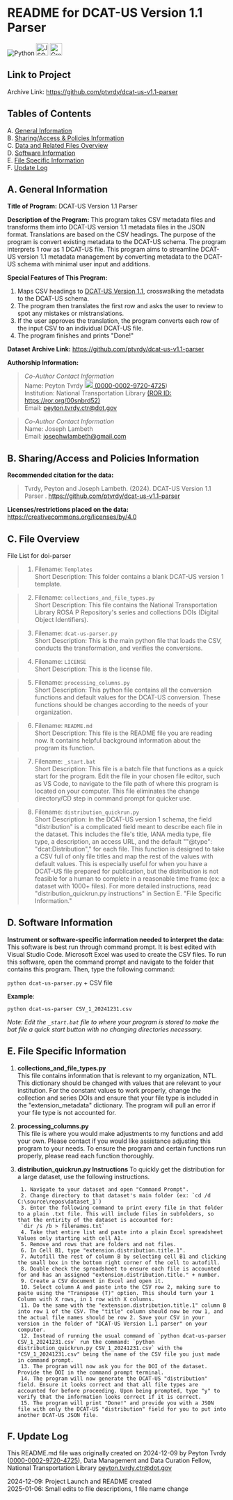 # README for DCAT-US Version 1.1 Parser   

![Python](https://img.shields.io/badge/python-3670A0?style=for-the-badge&logo=python&logoColor=ffdd54) <img src="https://img.shields.io/badge/json-000000?style=for-the-badge&logo=json&logoColor=white" alt="JSON" height="28"> <a href="https://creativecommons.org/licenses/by/4.0"><img src="https://licensebuttons.net/l/by/3.0/88x31.png" alt="Creative Commons 4.0 BY License" height="28"></a> 

## Link to Project  
Archive Link: <https://github.com/ptvrdy/dcat-us-v1.1-parser>  

## Tables of Contents  
A. [General Information](#a-general-information)  
B. [Sharing/Access & Policies Information](#b-sharingaccess-and-policies-information)  
C. [Data and Related Files Overview](#c-file-overview)  
D. [Software Information](#d-software-information)  
E. [File Specific Information](#e-file-specific-information)  
F. [Update Log](#f-update-log)  

## A. General Information  

**Title of Program:**  DCAT-US Version 1.1 Parser 

**Description of the Program:** This program takes CSV metadata files and transforms them into DCAT-US version 1.1 metadata files in the JSON format. Translations are based on the CSV headings. The purpose of the program is convert existing metadata to the DCAT-US schema. The program interprets 1 row as 1 DCAT-US file. This program aims to streamline DCAT-US version 1.1 metadata management by converting metadata to the DCAT-US schema with minimal user input and additions. 

**Special Features of This Program:**
1. Maps CSV headings to [DCAT-US Version 1.1](https://resources.data.gov/resources/dcat-us/), crosswalking the metadata to the DCAT-US schema.  
2. The program then translates the first row and asks the user to review to spot any mistakes or mistranslations.  
3. If the user approves the translation, the program converts each row of the input CSV to an individual DCAT-US file.  
4. The program finishes and prints "Done!"  

**Dataset Archive Link:** <https://github.com/ptvrdy/dcat-us-v1.1-parser>  

**Authorship Information:**  

>  *Co-Author Contact Information*  
>  Name: Peyton Tvrdy <a href="https://orcid.org/0000-0002-9720-4725"><img src="https://th.bing.com/th/id/OIP.8aLkQghWV6uvFMxGtFAgmwHaHa?rs=1&pid=ImgDetMain" height="19"> ([0000-0002-9720-4725](https://orcid.org/0000-0002-9720-4725))   
>  Institution: National Transportation Library [(ROR ID: https://ror.org/00snbrd52)](https://ror.org/00snbrd52)   
>  Email: [peyton.tvrdy.ctr@dot.gov](mailto:peyton.tvrdy.ctr@dot.gov)

>  *Co-Author Contact Information*  
>  Name: Joseph Lambeth  
>  Email: josephwlambeth@gmail.com  

## B. Sharing/Access and Policies Information  

**Recommended citation for the data:**  

>  Tvrdy, Peyton and Joseph Lambeth. (2024). DCAT-US Version 1.1 Parser . <https://github.com/ptvrdy/dcat-us-v1.1-parser>  

**Licenses/restrictions placed on the data:** https://creativecommons.org/licenses/by/4.0  
 
## C. File Overview  

File List for doi-parser  

>  1. Filename: `Templates`  
>  Short Description:  This folder contains a blank DCAT-US version 1 template.    

>  2. Filename: `collections_and_file_types.py`  
>  Short Description:  This file contains the National Transportation Library ROSA P Repository's series and collections DOIs (Digital Object Identifiers).  

>  3. Filename: `dcat-us-parser.py`   
>  Short Description:  This is the main python file that loads the CSV, conducts the transformation, and verifies the conversions.   

>  4. Filename: `LICENSE`  
>  Short Description: This is the license file.  

>  5. Filename: `processing_columns.py`  
>  Short Description: This python file contains all the conversion functions and default values for the DCAT-US conversion. These functions should be changes according to the needs of your organization.  

>  6. Filename: `README.md`  
>  Short Description:  This file is the README file you are reading now. It contains helpful background information about the program its function.  

>  7. Filename: `_start.bat`  
>  Short Description:  This file is a batch file that functions as a quick start for the program. Edit the file in your chosen file editor, such as VS Code, to navigate to the file path of where this program is located on your computer. This file eliminates the change directory/CD step in command prompt for quicker use.   

>  8. Filename: `distribution_quickrun.py`  
>  Short Description:  In the DCAT-US version 1 schema, the field "distribution" is a complicated field meant to describe each file in the dataset. This includes the file's title, IANA media type, file type, a description, an access URL, and the default ""@type": "dcat:Distribution"," for each file. This function is designed to take a CSV full of only file titles and map the rest of the values with default values. This is especially useful for when you have a DCAT-US file prepared for publication, but the distribution is not feasible for a human to complete in a reasonable time frame (ex: a dataset with 1000+ files). For more detailed instructions, read "distribution_quickrun.py instructions" in Section E. "File Specific Information."  

## D. Software Information  

**Instrument or software-specific information needed to interpret the data:** This software is best run through command prompt. It is best edited with Visual Studio Code. Microsoft Excel was used to create the CSV files. To run this software, open the command prompt and navigate to the folder that contains this program. Then, type the following command:  

`python dcat-us-parser.py` + CSV file  

**Example**: 
```
python dcat-us-parser CSV_1_20241231.csv
```   

*Note: Edit the `_start.bat` file to where your program is stored to make the bat file a quick start button with no changing directories necessary.*

## E. File Specific Information  

1. **collections_and_file_types.py**  
This file contains information that is relevant to my organization, NTL. This dictionary should be changed with values that are relevant to your institution. For the constant values to work properly, change the collection and series DOIs and ensure that your file type is included in the "extension_metadata" dictionary. The program will pull an error if your file type is not accounted for.  

2. **processing_columns.py**  
This file is where you would make adjustments to my functions and add your own. Please contact if you would like assistance adjusting this program to your needs. To ensure the program and certain functions run properly, please read each function thoroughly.  

3. **distribution_quickrun.py Instructions**
To quickly get the distribution for a large dataset, use the following instructions. 

        1. Navigate to your dataset and open "Command Prompt".  
        2. Change directory to that dataset's main folder (ex: `cd /d C:\source\repos\dataset_1`)  
        3. Enter the following command to print every file in that folder to a plain .txt file. This will include files in subfolders, so that the entirity of the dataset is accounted for:  
        `dir /s /b > filenames.txt`  
        4. Take that entire list and paste into a plain Excel spreadsheet Values only starting with cell A1.  
        5. Remove and rows that are folders and not files.  
        6. In Cell B1, type "extension.distribution.title.1".  
        7. Autofill the rest of column B by selecting cell B1 and clicking the small box in the bottom right corner of the cell to autofill.  
        8. Double check the spreadsheet to ensure each file is accounted for and has an assigned "extension.distribution.title." + number.  
        9. Create a CSV document in Excel and open it.  
        10. Select column A and paste into the CSV row 2, making sure to paste using the "Transpose (T)" option. This should turn your 1 Column with X rows, in 1 row with X columns.   
        11. Do the same with the "extension.distribution.title.1" column B into row 1 of the CSV. The "title" column should now be row 1, and the actual file names should be row 2. Save your CSV in your version in the folder of "DCAT-US Version 1.1 parser" on your computer.  
        12. Instead of running the usual command of `python dcat-us-parser CSV_1_20241231.csv` run the command: `python distribution_quickrun.py CSV_1_20241231.csv` with the "CSV_1_20241231.csv" being the name of the CSV file you just made in command prompt.  
        13. The program will now ask you for the DOI of the dataset. Provide the DOI in the command prompt terminal.  
        14. The program will now generate the DCAT-US "distribution" field. Ensure it looks correct and that all file types are accounted for before proceeding. Upon being prompted, type "y" to verify that the information looks correct if it is correct.  
        15. The program will print "Done!" and provide you with a JSON file with only the DCAT-US "distribution" field for you to put into another DCAT-US JSON file.  


## F. Update Log  

This README.md file was originally created on 2024-12-09 by Peyton Tvrdy ([0000-0002-9720-4725](https://orcid.org/0000-0002-9720-4725)), Data Management and Data Curation Fellow, National Transportation Library <peyton.tvrdy.ctr@dot.gov>  
 
2024-12-09: Project Launch and README created  
2025-01-06: Small edits to file descriptions, 1 file name change
